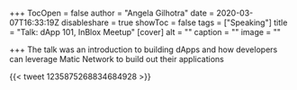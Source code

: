 +++
TocOpen = false
author = "Angela Gilhotra"
date = 2020-03-07T16:33:19Z
disableshare = true
showToc = false
tags = ["Speaking"]
title = "Talk: dApp 101, InBlox Meetup"
[cover]
alt = ""
caption = ""
image = ""

+++
The talk was an introduction to building dApps and how developers can leverage Matic Network to build out their applications

{{< tweet 1235875268834684928 >}}